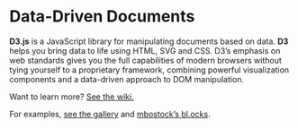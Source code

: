 # Data-Driven Documents

**D3.js** is a JavaScript library for manipulating documents based on data. **D3** helps you bring data to life using HTML, SVG and CSS. D3’s emphasis on web standards gives you the full capabilities of modern browsers without tying yourself to a proprietary framework, combining powerful visualization components and a data-driven approach to DOM manipulation.

Want to learn more? [See the wiki.](/mbostock/d3/wiki)

For examples, [see the gallery](/mbostock/d3/wiki/Gallery) and [mbostock’s bl.ocks](http://bl.ocks.org/mbostock).
